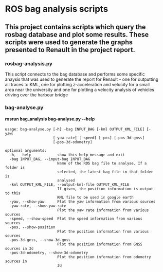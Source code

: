 # ROS bag analysis scripts

## This project contains scripts which query the rosbag database and plot some results. These scripts were used to generate the graphs presented to Renault in the project report.

### rosbag-analysis.py

This script connects to the bag database and performs some specific anaysis that was used to generate the report for Renault - one for outputting all traces to KML, one for plotting z-acceleration and velocity for a small area near the university and one for plotting a velocity analysis of vehicles driving over the harbour bridge

### bag-analyse.py

#### rosrun bag_analysis bag-analyse.py --help

```
usage: bag-analyse.py [-h] -bag INPUT_BAG [-kml OUTPUT_KML_FILE] [-yaw]
                      [-yaw-rate] [-speed] [-pos] [-pos-3d-gnss]
                      [-pos-3d-odometry]

optional arguments:
  -h, --help            show this help message and exit
  -bag INPUT_BAG, --input-bag INPUT_BAG
                        Name of the ROS bag file to analyse. If a folder is
                        selected, the latest bag file in that folder is
                        analysed
  -kml OUTPUT_KML_FILE, --output-kml-file OUTPUT_KML_FILE
                        If given, the position information is output to this
                        KML file to be used in google earth
  -yaw, --show-yaw      Plot the yaw information from various sources
  -yaw-rate, --show-yaw-rate
                        Plot the yaw rate information from various sources
  -speed, --show-speed  Plot the speed information from various sources
  -pos, --show-position
                        Plot the position information from various sources
  -pos-3d-gnss, --show-3d-gnss
                        Plot the position information from GNSS sources in 3d
  -pos-3d-odometry, --show-3d-odometry
                        Plot the position information from odometry sources in
                        3d

```
